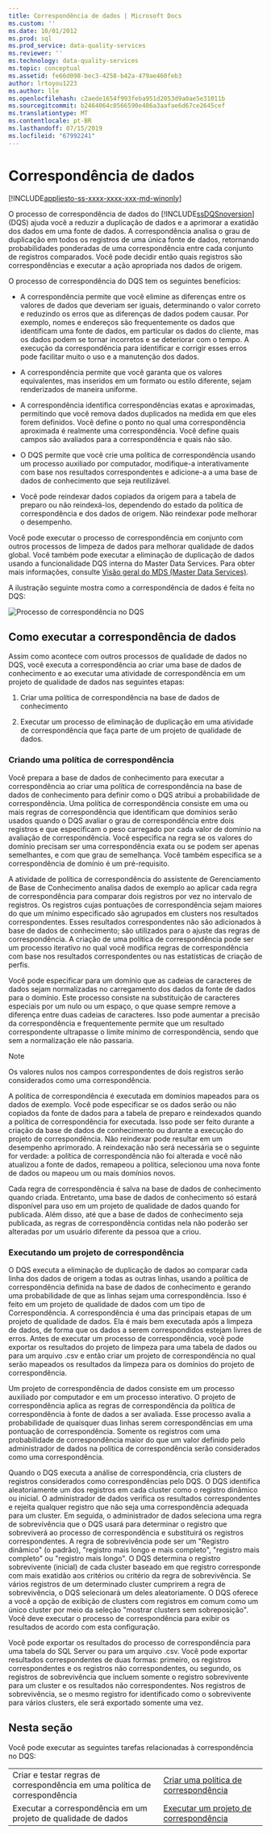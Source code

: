 ```yaml
---
title: Correspondência de dados | Microsoft Docs
ms.custom: ''
ms.date: 10/01/2012
ms.prod: sql
ms.prod_service: data-quality-services
ms.reviewer: ''
ms.technology: data-quality-services
ms.topic: conceptual
ms.assetid: fe66d098-bec3-4258-b42a-479ae460feb3
author: lrtoyou1223
ms.author: lle
ms.openlocfilehash: c2aede1654f993feba951d2053d9a0ae5e31011b
ms.sourcegitcommit: b2464064c0566590e486a3aafae6d67ce2645cef
ms.translationtype: MT
ms.contentlocale: pt-BR
ms.lasthandoff: 07/15/2019
ms.locfileid: "67992241"
---
```

# <a name="data-matching"></a>Correspondência de dados

[!INCLUDE[appliesto-ss-xxxx-xxxx-xxx-md-winonly](../includes/appliesto-ss-xxxx-xxxx-xxx-md-winonly.md)]

  O processo de correspondência de dados do [!INCLUDE[ssDQSnoversion](../includes/ssdqsnoversion-md.md)] (DQS) ajuda você a reduzir a duplicação de dados e a aprimorar a exatidão dos dados em uma fonte de dados. A correspondência analisa o grau de duplicação em todos os registros de uma única fonte de dados, retornando probabilidades ponderadas de uma correspondência entre cada conjunto de registros comparados. Você pode decidir então quais registros são correspondências e executar a ação apropriada nos dados de origem.  
  
 O processo de correspondência do DQS tem os seguintes benefícios:  
  
-   A correspondência permite que você elimine as diferenças entre os valores de dados que deveriam ser iguais, determinando o valor correto e reduzindo os erros que as diferenças de dados podem causar. Por exemplo, nomes e endereços são frequentemente os dados que identificam uma fonte de dados, em particular os dados do cliente, mas os dados podem se tornar incorretos e se deteriorar com o tempo. A execução da correspondência para identificar e corrigir esses erros pode facilitar muito o uso e a manutenção dos dados.  
  
-   A correspondência permite que você garanta que os valores equivalentes, mas inseridos em um formato ou estilo diferente, sejam renderizados de maneira uniforme.  
  
-   A correspondência identifica correspondências exatas e aproximadas, permitindo que você remova dados duplicados na medida em que eles forem definidos. Você define o ponto no qual uma correspondência aproximada é realmente uma correspondência. Você define quais campos são avaliados para a correspondência e quais não são.  
  
-   O DQS permite que você crie uma política de correspondência usando um processo auxiliado por computador, modifique-a interativamente com base nos resultados correspondentes e adicione-a a uma base de dados de conhecimento que seja reutilizável.  
  
-   Você pode reindexar dados copiados da origem para a tabela de preparo ou não reindexá-los, dependendo do estado da política de correspondência e dos dados de origem. Não reindexar pode melhorar o desempenho.  
  
 Você pode executar o processo de correspondência em conjunto com outros processos de limpeza de dados para melhorar qualidade de dados global. Você também pode executar a eliminação de duplicação de dados usando a funcionalidade DQS interna do Master Data Services. Para obter mais informações, consulte [Visão geral do MDS &#40;Master Data Services&#41;](../master-data-services/master-data-services-overview-mds.md).  
  
 A ilustração seguinte mostra como a correspondência de dados é feita no DQS:  
  
 ![Processo de correspondência no DQS](../data-quality-services/media/dqs-matchingprocess.gif "Matching Process in DQS")  
  
##  <a name="How"></a> Como executar a correspondência de dados  
 Assim como acontece com outros processos de qualidade de dados no DQS, você executa a correspondência ao criar uma base de dados de conhecimento e ao executar uma atividade de correspondência em um projeto de qualidade de dados nas seguintes etapas:  
  
1.  Criar uma política de correspondência na base de dados de conhecimento  
  
2.  Executar um processo de eliminação de duplicação em uma atividade de correspondência que faça parte de um projeto de qualidade de dados.  
  
###  <a name="Policy"></a> Criando uma política de correspondência  
 Você prepara a base de dados de conhecimento para executar a correspondência ao criar uma política de correspondência na base de dados de conhecimento para definir como o DQS atribui a probabilidade de correspondência. Uma política de correspondência consiste em uma ou mais regras de correspondência que identificam que domínios serão usados quando o DQS avaliar o grau de correspondência entre dois registros e que especificam o peso carregado por cada valor de domínio na avaliação de correspondência. Você especifica na regra se os valores do domínio precisam ser uma correspondência exata ou se podem ser apenas semelhantes, e com que grau de semelhança. Você também especifica se a correspondência de domínio é um pré-requisito.  
  
 A atividade de política de correspondência do assistente de Gerenciamento de Base de Conhecimento analisa dados de exemplo ao aplicar cada regra de correspondência para comparar dois registros por vez no intervalo de registros. Os registros cujas pontuações de correspondência sejam maiores do que um mínimo especificado são agrupados em clusters nos resultados correspondentes. Esses resultados correspondentes não são adicionados à base de dados de conhecimento; são utilizados para o ajuste das regras de correspondência. A criação de uma política de correspondência pode ser um processo iterativo no qual você modifica regras de correspondência com base nos resultados correspondentes ou nas estatísticas de criação de perfis.  
  
 Você pode especificar para um domínio que as cadeias de caracteres de dados sejam normalizadas no carregamento dos dados da fonte de dados para o domínio. Este processo consiste na substituição de caracteres especiais por um nulo ou um espaço, o que quase sempre remove a diferença entre duas cadeias de caracteres. Isso pode aumentar a precisão da correspondência e frequentemente permite que um resultado correspondente ultrapasse o limite mínimo de correspondência, sendo que sem a normalização ele não passaria.  
  
> [!NOTE]  
>  Os valores nulos nos campos correspondentes de dois registros serão considerados como uma correspondência.  
  
 A política de correspondência é executada em domínios mapeados para os dados de exemplo. Você pode especificar se os dados serão ou não copiados da fonte de dados para a tabela de preparo e reindexados quando a política de correspondência for executada. Isso pode ser feito durante a criação da base de dados de conhecimento ou durante a execução do projeto de correspondência. Não reindexar pode resultar em um desempenho aprimorado. A reindexação não será necessária se o seguinte for verdade: a política de correspondência não foi alterada e você não atualizou a fonte de dados, remapeou a política, selecionou uma nova fonte de dados ou mapeou um ou mais domínios novos.  
  
 Cada regra de correspondência é salva na base de dados de conhecimento quando criada. Entretanto, uma base de dados de conhecimento só estará disponível para uso em um projeto de qualidade de dados quando for publicada. Além disso, até que a base de dados de conhecimento seja publicada, as regras de correspondência contidas nela não poderão ser alteradas por um usuário diferente da pessoa que a criou.  
  
###  <a name="Project"></a> Executando um projeto de correspondência  
 O DQS executa a eliminação de duplicação de dados ao comparar cada linha dos dados de origem a todas as outras linhas, usando a política de correspondência definida na base de dados de conhecimento e gerando uma probabilidade de que as linhas sejam uma correspondência. Isso é feito em um projeto de qualidade de dados com um tipo de Correspondência. A correspondência é uma das principais etapas de um projeto de qualidade de dados. Ela é mais bem executada após a limpeza de dados, de forma que os dados a serem correspondidos estejam livres de erros. Antes de executar um processo de correspondência, você pode exportar os resultados do projeto de limpeza para uma tabela de dados ou para um arquivo .csv e então criar um projeto de correspondência no qual serão mapeados os resultados da limpeza para os domínios do projeto de correspondência.  
  
 Um projeto de correspondência de dados consiste em um processo auxiliado por computador e em um processo interativo. O projeto de correspondência aplica as regras de correspondência da política de correspondência à fonte de dados a ser avaliada. Esse processo avalia a probabilidade de quaisquer duas linhas serem correspondências em uma pontuação de correspondência. Somente os registros com uma probabilidade de correspondência maior do que um valor definido pelo administrador de dados na política de correspondência serão considerados como uma correspondência.  
  
 Quando o DQS executa a análise de correspondência, cria clusters de registros considerados como correspondências pelo DQS. O DQS identifica aleatoriamente um dos registros em cada cluster como o registro dinâmico ou inicial. O administrador de dados verifica os resultados correspondentes e rejeita qualquer registro que não seja uma correspondência adequada para um cluster. Em seguida, o administrador de dados seleciona uma regra de sobrevivência que o DQS usará para determinar o registro que sobreviverá ao processo de correspondência e substituirá os registros correspondentes. A regra de sobrevivência pode ser um "Registro dinâmico" (o padrão), "registro mais longo e mais completo", "registro mais completo" ou "registro mais longo". O DQS determina o registro sobrevivente (inicial) de cada cluster baseado em que registro corresponde com mais exatidão aos critérios ou critério da regra de sobrevivência. Se vários registros de um determinado cluster cumprirem a regra de sobrevivência, o DQS selecionará um deles aleatoriamente. O DQS oferece a você a opção de exibição de clusters com registros em comum como um único cluster por meio da seleção "mostrar clusters sem sobreposição". Você deve executar o processo de correspondência para exibir os resultados de acordo com esta configuração.  
  
 Você pode exportar os resultados do processo de correspondência para uma tabela do SQL Server ou para um arquivo .csv. Você pode exportar resultados correspondentes de duas formas: primeiro, os registros correspondentes e os registros não correspondentes, ou segundo, os registros de sobrevivência que incluem somente o registro sobrevivente para um cluster e os resultados não correspondentes. Nos registros de sobrevivência, se o mesmo registro for identificado como o sobrevivente para vários clusters, ele será exportado somente uma vez.  
  
## <a name="in-this-section"></a>Nesta seção  
 Você pode executar as seguintes tarefas relacionadas à correspondência no DQS:  
  
|||  
|-|-|  
|Criar e testar regras de correspondência em uma política de correspondência|[Criar uma política de correspondência](../data-quality-services/create-a-matching-policy.md)|  
|Executar a correspondência em um projeto de qualidade de dados|[Executar um projeto de correspondência](../data-quality-services/run-a-matching-project.md)|  
  
  
